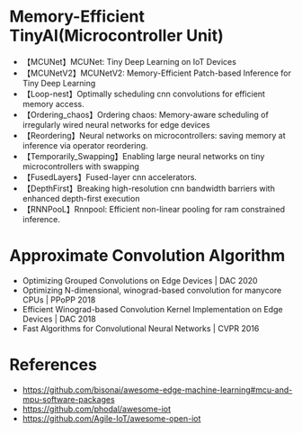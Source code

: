 


# Memory-Efficient TinyAI(Microcontroller Unit)
- 【MCUNet】MCUNet: Tiny Deep Learning on IoT Devices
- 【MCUNetV2】MCUNetV2: Memory-Efficient Patch-based Inference for Tiny Deep Learning
- 【Loop-nest】Optimally scheduling cnn convolutions for efficient memory access.
- 【Ordering_chaos】Ordering chaos: Memory-aware scheduling of irregularly wired neural networks for edge devices
- 【Reordering】Neural networks on microcontrollers: saving memory at inference via operator reordering.
- 【Temporarily_Swapping】Enabling large neural networks on tiny microcontrollers with swapping
- 【FusedLayers】Fused-layer cnn accelerators.
- 【DepthFirst】Breaking high-resolution cnn bandwidth barriers with enhanced depth-first execution
- 【RNNPooL】Rnnpool: Efficient non-linear pooling for ram constrained inference.


# Approximate Convolution Algorithm
- Optimizing Grouped Convolutions on Edge Devices | DAC 2020 
- Optimizing N-dimensional, winograd-based convolution for manycore CPUs | PPoPP 2018
- Efficient Winograd-based Convolution Kernel Implementation on Edge Devices | DAC 2018
- Fast Algorithms for Convolutional Neural Networks | CVPR 2016




# References
- https://github.com/bisonai/awesome-edge-machine-learning#mcu-and-mpu-software-packages
- https://github.com/phodal/awesome-iot
- https://github.com/Agile-IoT/awesome-open-iot
